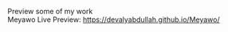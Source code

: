 <img src="http://drive.google.com/uc?export=view&amp;id=1PwiGHRUvzwjObI8DUO5nswGoa9DSreCg" alt="">

Preview some of my work<br>
Meyawo Live Preview: https://devalyabdullah.github.io/Meyawo/
